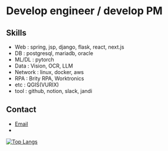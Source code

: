 # Develop engineer / develop PM

## Skills

- Web : spring, jsp, django, flask, react, next.js
- DB : postgresql, mariadb, oracle
- ML/DL : pytorch
- Data : Vision, OCR, LLM
- Network : linux, docker, aws
- RPA : Brity RPA, Worktronics
- etc : QGIS(VURIX)
- tool : github, notion, slack, jandi

## Contact

- [Email](mailto:un3561@naver.com)
- 
[![Top Langs](https://github-readme-stats.vercel.app/api/top-langs/?username=yuj0630)](https://github.com/yuj0630/github-readme-stats)
<!--
**yuj0630/yuj0630** is a ✨ _special_ ✨ repository because its `README.md` (this file) appears on your GitHub profile.

![youngun's GitHub stats](https://github-readme-stats.vercel.app/api?username=yuj0630&show_icons=true&theme=transparent)

Here are some ideas to get you started:

- 🔭 I’m currently working on ...
- 🌱 I’m currently learning ...
- 👯 I’m looking to collaborate on ...
- 🤔 I’m looking for help with ...
- 💬 Ask me about ...
- 📫 How to reach me: ...
- 😄 Pronouns: ...
- ⚡ Fun fact: ...
-->
